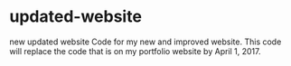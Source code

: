 # updated-website
new updated website
Code for my new and improved website. This code will replace the code that is on my portfolio website by April 1, 2017.
